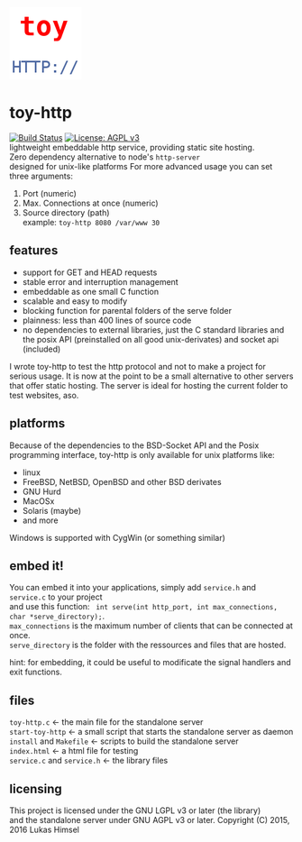 ![](favicon.png)
# toy-http
[![Build Status](https://travis-ci.org/lukas-h/toy-http.svg?branch=master)](https://travis-ci.org/lukas-h/toy-http)
[![License: AGPL v3](https://img.shields.io/badge/License-AGPL%20v3-blue.svg)](http://www.gnu.org/licenses/agpl-3.0)  
lightweight embeddable http service,
providing static site hosting.  
Zero dependency alternative to node's `http-server`  
designed for unix-like platforms
For more advanced usage you can set three arguments:  
1. Port (numeric)  
2. Max. Connections at once (numeric)  
3. Source directory (path)  
example: `toy-http 8080 /var/www 30`

## features
- support for GET and HEAD requests  
- stable error and interruption management  
- embeddable as one small C function  
- scalable and easy to modify  
- blocking function for parental folders of the serve folder  
- plainness: less than 400 lines of source code  
- no dependencies to external libraries, just the C standard libraries and  
 the posix API (preinstalled on all good unix-derivates) and socket api (included)  
  
I wrote toy-http to test the http protocol and not to make a project
for serious usage. It is now at the point to be a small alternative to
other servers that offer static hosting.
The server is ideal for hosting the current folder to test websites, aso.

## platforms
Because of the dependencies to the BSD-Socket API and the Posix programming interface,
toy-http is only available for unix platforms like:
- linux  
- FreeBSD, NetBSD, OpenBSD and other BSD derivates  
- GNU Hurd  
- MacOSx  
- Solaris (maybe)  
- and more  
  
Windows is supported with CygWin (or something similar)

## embed it!
You can embed it into your applications, simply add `service.h` and `service.c` to your project  
and use this function: ` int serve(int http_port, int max_connections, char *serve_directory);`.  
`max_connections` is the maximum number of clients that can be connected at once.  
`serve_directory` is the folder with the ressources and files that are hosted.  

hint: for embedding, it could be useful to modificate the signal handlers
and exit functions.

## files
`toy-http.c` <- the main file for the standalone server  
`start-toy-http` <- a small script that starts the standalone server as daemon  
`install` and `Makefile` <- scripts to build the standalone server  
`index.html` <- a html file for testing    
`service.c` and `service.h` <- the library files

## licensing
This project is licensed under the GNU LGPL v3 or later (the library)  
and the standalone server under GNU AGPL v3 or later.
Copyright (C) 2015, 2016 Lukas Himsel
